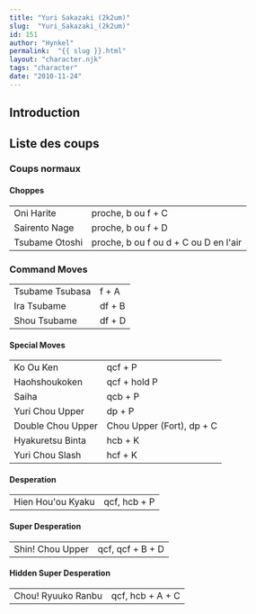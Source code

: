 ```yaml
---
title: "Yuri Sakazaki (2k2um)"
slug:  "Yuri_Sakazaki_(2k2um)"
id: 151
author: "Hynkel"
permalink:  "{{ slug }}.html"
layout: "character.njk"
tags: "character"
date: "2010-11-24"
---
```


## Introduction

## Liste des coups

### Coups normaux

#### Choppes

|                |                                       |
|----------------|---------------------------------------|
| Oni Harite     | proche, b ou f + C                    |
| Sairento Nage  | proche, b ou f + D                    |
| Tsubame Otoshi | proche, b ou f ou d + C ou D en l'air |

### Command Moves

|                 |        |
|-----------------|--------|
| Tsubame Tsubasa | f + A  |
| Ira Tsubame     | df + B |
| Shou Tsubame    | df + D |

#### Special Moves

|                   |                           |
|-------------------|---------------------------|
| Ko Ou Ken         | qcf + P                   |
| Haohshoukoken     | qcf + hold P              |
| Saiha             | qcb + P                   |
| Yuri Chou Upper   | dp + P                    |
| Double Chou Upper | Chou Upper (Fort), dp + C |
| Hyakuretsu Binta  | hcb + K                   |
| Yuri Chou Slash   | hcf + K                   |

#### Desperation

|                   |              |
|-------------------|--------------|
| Hien Hou'ou Kyaku | qcf, hcb + P |

#### Super Desperation

|                  |                  |
|------------------|------------------|
| Shin! Chou Upper | qcf, qcf + B + D |

#### Hidden Super Desperation

|                    |                  |
|--------------------|------------------|
| Chou! Ryuuko Ranbu | qcf, hcb + A + C |
